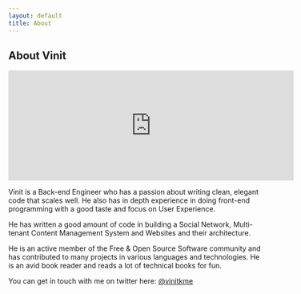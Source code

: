 ```yaml
---
layout: default
title: About
---
```

## About Vinit
<iframe src="http://githubcard.toproduction.ru/card/vinitkumar" frameborder="0" width="570px" scrolling="no" height="220px"></iframe>

Vinit is a Back-end Engineer who has a passion about writing clean, elegant code that scales well. He also has in depth experience in doing front-end programming with a good taste and focus on User Experience.

He has written a good amount of code in building a Social Network, Multi-tenant Content Management System and Websites and their architecture. 

He is an active member of the Free & Open Source Software community and has contributed to many projects in various languages and technologies. He is an avid book reader and reads a lot of technical books for fun.

You can get in touch with me on twitter here: [@vinitkme](http://twitter.com/vinitkme)
